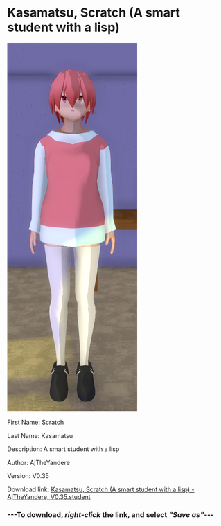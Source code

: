 # Kasamatsu, Scratch (A smart student with a lisp)

<img src = "https://raw.githubusercontent.com/Arbiter1223/Daigaku-Gurashi-Custom-Students/master/Students/Files/Kasamatsu%2C%20Scratch%20(A%20smart%20student%20with%20a%20lisp).png">

First Name: Scratch

Last Name: Kasamatsu

Description: A smart student with a lisp

Author: AjTheYandere

Version: V0.35

Download link: <a href="https://raw.githubusercontent.com/Arbiter1223/Daigaku-Gurashi-Custom-Students/master/Students/Files/Kasamatsu%2C%20Scratch%20(A%20smart%20student%20with%20a%20lisp)%20-%20AjTheYandere%2C%20V0.35.student">Kasamatsu, Scratch (A smart student with a lisp) - AjTheYandere, V0.35.student</a>

### ---**To download, _right-click_ the link, and select _"Save as"_**---
